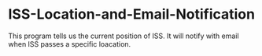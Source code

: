 # ISS-Location-and-Email-Notification
This program tells us the current position of ISS. It will notify with email when ISS passes a specific loacation.
